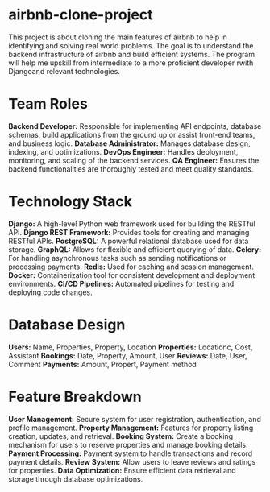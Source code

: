 # airbnb-clone-project
This project is about cloning the main features of airbnb to help in identifying and solving real world problems.
The goal is to understand the backend infrastructure of airbnb and build efficient systems.
The program will help me upskill from intermediate to a more proficient developer rwith Djangoand relevant technologies.

# Team Roles
**Backend Developer:**
Responsible for implementing API endpoints, database schemas, build applications from the ground up or assist front-end teams, and business logic.
**Database Administrator:** 
Manages database design, indexing, and optimizations.
**DevOps Engineer:**
Handles deployment, monitoring, and scaling of the backend services.
**QA Engineer:**
Ensures the backend functionalities are thoroughly tested and meet quality standards.

# Technology Stack
**Django:** A high-level Python web framework used for building the RESTful API.
**Django REST Framework:** Provides tools for creating and managing RESTful APIs.
**PostgreSQL:** A powerful relational database used for data storage.
**GraphQL:** Allows for flexible and efficient querying of data.
**Celery:** For handling asynchronous tasks such as sending notifications or processing payments.
**Redis:** Used for caching and session management.
**Docker:** Containerization tool for consistent development and deployment environments.
**CI/CD Pipelines:** Automated pipelines for testing and deploying code changes.

# Database Design
**Users:**
Name, Properties, Property, Location
**Properties:**
Locationc, Cost, Assistant
**Bookings:**
Date, Property, Amount, User
**Reviews:**
Date, User, Comment
**Payments:**
Amount, Propert, Payment method

# Feature Breakdown
**User Management:** Secure system for user registration, authentication, and profile management.
**Property Management:** Features for property listing creation, updates, and retrieval.
**Booking System:** Create a booking mechanism for users to reserve properties and manage booking details.
**Payment Processing:** Payment system to handle transactions and record payment details.
**Review System:** Allow users to leave reviews and ratings for properties.
**Data Optimization:** Ensure efficient data retrieval and storage through database optimizations.
